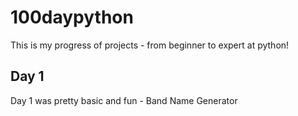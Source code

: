 # 100daypython
This is my progress of projects - from beginner to expert at python! 

## Day 1 
Day 1 was pretty basic and fun - Band Name Generator 

